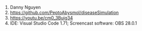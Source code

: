 1. Danny Nguyen
2. https://github.com/PeptoAbysmol/diseaseSimulation
3. https://youtu.be/cm0_3Bujg34
4. IDE: Visual Studio Code 1.71; Screencast software: OBS 28.0.1
